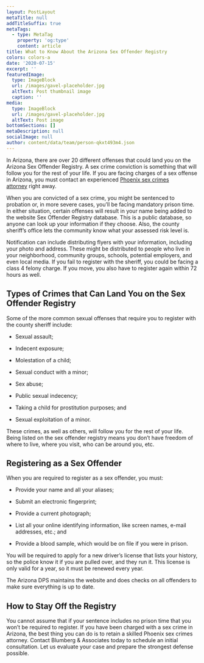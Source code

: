 ```yaml
---
layout: PostLayout
metaTitle: null
addTitleSuffix: true
metaTags:
  - type: MetaTag
    property: 'og:type'
    content: article
title: What to Know About the Arizona Sex Offender Registry
colors: colors-a
date: '2020-07-15'
excerpt: ''
featuredImage:
  type: ImageBlock
  url: /images/gavel-placeholder.jpg
  altText: Post thumbnail image
  caption: ''
media:
  type: ImageBlock
  url: /images/gavel-placeholder.jpg
  altText: Post image
bottomSections: []
metaDescription: null
socialImage: null
author: content/data/team/person-qkxt493m4.json
---
```

In Arizona, there are over 20 different offenses that could land you on the Arizona Sex Offender Registry. A sex crime conviction is something that will follow you for the rest of your life. If you are facing charges of a sex offense in Arizona, you must contact an experienced [Phoenix sex crimes attorney](https://azblumberglaw.com/phoenix-criminal-attorney/sex-crimes/) right away.

When you are convicted of a sex crime, you might be sentenced to probation or, in more severe cases, you’ll be facing mandatory prison time. In either situation, certain offenses will result in your name being added to the website Sex Offender Registry database. This is a public database, so anyone can look up your information if they choose. Also, the county sheriff’s office lets the community know what your assessed risk level is.

Notification can include distributing flyers with your information, including your photo and address. These might be distributed to people who live in your neighborhood, community groups, schools, potential employers, and even local media. If you fail to register with the sheriff, you could be facing a class 4 felony charge. If you move, you also have to register again within 72 hours as well.

## **Types of Crimes that Can Land You on the Sex Offender Registry**

Some of the more common sexual offenses that require you to register with the county sheriff include:

*   Sexual assault;

*   Indecent exposure;

*   Molestation of a child;

*   Sexual conduct with a minor;

*   Sex abuse;

*   Public sexual indecency;

*   Taking a child for prostitution purposes; and

*   Sexual exploitation of a minor.

These crimes, as well as others, will follow you for the rest of your life. Being listed on the sex offender registry means you don’t have freedom of where to live, where you visit, who can be around you, etc.

## **Registering as a Sex Offender**

When you are required to register as a sex offender, you must:

*   Provide your name and all your aliases;

*   Submit an electronic fingerprint;

*   Provide a current photograph;

*   List all your online identifying information, like screen names, e-mail addresses, etc.; and

*   Provide a blood sample, which would be on file if you were in prison.

You will be required to apply for a new driver’s license that lists your history, so the police know it if you are pulled over, and they run it. This license is only valid for a year, so it must be renewed every year.

The Arizona DPS maintains the website and does checks on all offenders to make sure everything is up to date.

## **How to Stay Off the Registry**

You cannot assume that if your sentence includes no prison time that you won’t be required to register. If you have been charged with a sex crime in Arizona, the best thing you can do is to retain a skilled Phoenix sex crimes attorney. Contact Blumberg & Associates today to schedule an initial consultation. Let us evaluate your case and prepare the strongest defense possible.
